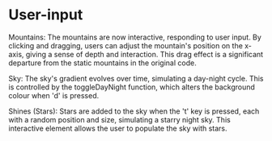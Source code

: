 # User-input

Mountains: The mountains are now interactive, responding to user input. By clicking and dragging, users can adjust the mountain's position on the x-axis, giving a sense of depth and interaction. This drag effect is a significant departure from the static mountains in the original code.

Sky: The sky's gradient evolves over time, simulating a day-night cycle. This is controlled by the toggleDayNight function, which alters the background colour when 'd' is pressed. 

Shines (Stars): Stars are added to the sky when the 't' key is pressed, each with a random position and size, simulating a starry night sky. This interactive element allows the user to populate the sky with stars.